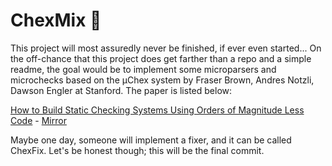 # ChexMix 🥨

This project will most assuredly never be finished, if ever even started... On the off-chance that
this project does get farther than a repo and a simple readme, the goal would be to implement some
microparsers and microchecks based on the μChex system by Fraser Brown, Andres Notzli, Dawson Engler
at Stanford. The paper is listed below:


[How to Build Static Checking Systems
Using Orders of Magnitude Less Code](http://iot.stanford.edu/pubs/fraser-less-code.pdf) -
[Mirror](http://web.stanford.edu/~mlfbrown/paper.pdf)


Maybe one day, someone will implement a fixer, and it can be called ChexFix. Let's be honest though; this will be the final commit.
